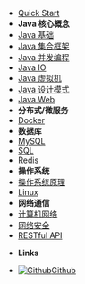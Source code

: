 - [Quick Start](introduction)
- **Java 核心概念**
- [Java 基础](notes/JavaArchitecture/01-Java基础)
- [Java 集合框架](notes/JavaArchitecture/02-Java集合框架)
- [Java 并发编程](notes/JavaArchitecture/03-Java并发编程)
- [Java IO](notes/JavaArchitecture/04-Java-IO)
- [Java 虚拟机](notes/JavaArchitecture/05-Java虚拟机)
- [Java 设计模式](notes/JavaArchitecture/06-Java设计模式)
- [Java Web](notes/JavaArchitecture/07-JavaWeb)
- **分布式/微服务**
- [Docker](notes/Docker)
- **数据库**
- [MySQL](notes/MySQL.md)
- [SQL](notes/SQL.md)
- [Redis](notes/Redis.md)
- **操作系统**
- [操作系统原理](notes/操作系统)
- [Linux](notes/Linux.md)
- **网络通信**
- [计算机网络](notes/计算机网络)
- [网络安全](notes/网络安全)
- [RESTful API](notes/RESTful%20API)


<!-- - **网络通信**
- [Java 基础](notes/JavaArchitecture/01-Java基础)
- [Java 集合框架](notes/JavaArchitecture/02-Java集合框架)
- [Java 集合框架](notes/JavaArchitecture/02-Java集合框架)
-  -->

<!-- 
- **Links**
- [Linux](notes/Docker)
- [Quick Start](quick-start)
- [Themes](themes)
- [Customization](customization)
- [Options](options)
- [Markdown](markdown)
- [Changelog](changelog)

 -->


- **Links**
<!-- - [![Code](https://icongr.am/feather/code.svg?size=16&color=808080)GitHub](https://codesandbox.io/s/xv36w4695o) -->
- [![Github](https://icongram.jgog.in/simple/github.svg?size=16)Github](https://github.com/frank-lam/fullstack-tutorial)
<!-- - [![NPM](https://icongram.jgog.in/simple/npm.svg?colored&size=16)NPM](https://www.npmjs.com/package/docsify-themeable) -->
<!-- - [![Sina](https://icongram.jgog.in/simple/twitter.svg?colored&size=16)@jhildenbiddle](http://twitter.com/jhildenbiddle) -->

